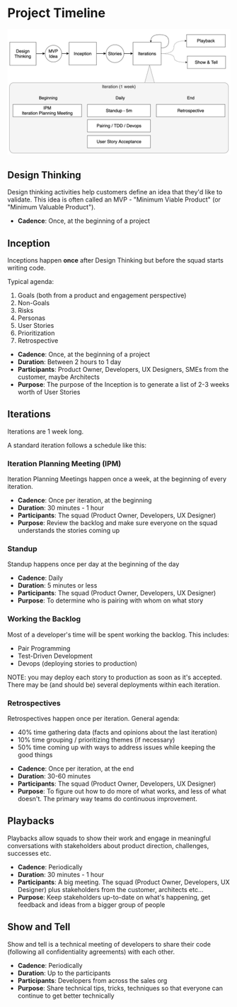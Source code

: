 # Project Timeline

![](./img/project-overview.png)

## Design Thinking

Design thinking activities help customers define an idea that they'd like to validate. This idea is often called an MVP - "Minimum Viable Product" (or "Minimum Valuable Product").

* **Cadence**: Once, at the beginning of a project

## Inception

Inceptions happen **once** after Design Thinking but before the squad starts writing code.

Typical agenda:

1. Goals (both from a product and engagement perspective)
1. Non-Goals
1. Risks
1. Personas
1. User Stories
1. Prioritization
1. Retrospective

* **Cadence**: Once, at the beginning of a project
* **Duration**: Between 2 hours to 1 day
* **Participants**: Product Owner, Developers, UX Designers, SMEs from the customer, maybe Architects
* **Purpose**: The purpose of the Inception is to generate a list of 2-3 weeks worth of User Stories

## Iterations

Iterations are 1 week long.

A standard iteration follows a schedule like this:

### Iteration Planning Meeting (IPM)

Iteration Planning Meetings happen once a week, at the beginning of every iteration.

* **Cadence**: Once per iteration, at the beginning
* **Duration**: 30 minutes - 1 hour
* **Participants**: The squad (Product Owner, Developers, UX Designer)
* **Purpose**: Review the backlog and make sure everyone on the squad understands the stories coming up

### Standup

Standup happens once per day at the beginning of the day

* **Cadence**: Daily
* **Duration**: 5 minutes or less
* **Participants**: The squad (Product Owner, Developers, UX Designer)
* **Purpose**: To determine who is pairing with whom on what story

### Working the Backlog

Most of a developer's time will be spent working the backlog. This includes:

- Pair Programming
- Test-Driven Development
- Devops (deploying stories to production)

NOTE: you may deploy each story to production as soon as it's accepted. There may be (and should be) several deployments within each iteration.

### Retrospectives

Retrospectives happen once per iteration. General agenda:

- 40% time gathering data (facts and opinions about the last iteration)
- 10% time grouping / prioritizing themes (if necessary)
- 50% time coming up with ways to address issues while keeping the good things

* **Cadence**: Once per iteration, at the end
* **Duration**: 30-60 minutes
* **Participants**: The squad (Product Owner, Developers, UX Designer)
* **Purpose**: To figure out how to do more of what works, and less of what doesn't. The primary way teams do continuous improvement.

## Playbacks

Playbacks allow squads to show their work and engage in meaningful conversations with stakeholders about product direction, challenges, successes etc. 

* **Cadence**: Periodically
* **Duration**: 30 minutes - 1 hour
* **Participants**: A big meeting. The squad (Product Owner, Developers, UX Designer) plus stakeholders from the customer, architects etc...
* **Purpose**: Keep stakeholders up-to-date on what's happening, get feedback and ideas from a bigger group of people

## Show and Tell

Show and tell is a technical meeting of developers to share their code (following all confidentiality agreements) with each other.

* **Cadence**: Periodically
* **Duration**: Up to the participants
* **Participants**: Developers from across the sales org
* **Purpose**: Share technical tips, tricks, techniques so that everyone can continue to get better technically
